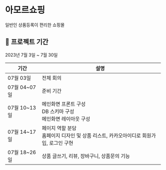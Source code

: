 # 아모르쇼핑
일반인 상품등록이 편리한 쇼핑몰

## 📆 프로젝트 기간
2023년 7월 3일 ~ 7월 30일

| 기간                | 설명                                                         |
| ------------------- | ------------------------------------------------------------ |
| 07월 03일           | 전체 회의                                                    |
| 07월 04~07일        | 준비 기간                                                    |
| 07월 10~13일        | 메인화면 프론트 구성<br />DB 스키마 구성<br />메인화면 레이아웃 구성 |
| 07월 14~17일        | 페이지 역할 분담<br />홈페이지 디자인 및 상품 리스트, 카카오아이디로 회원가입, 로그인 구현 |
| 07월 18~26일        | 상품 글쓰기, 리뷰, 장바구니, 상품문의 기능        |
